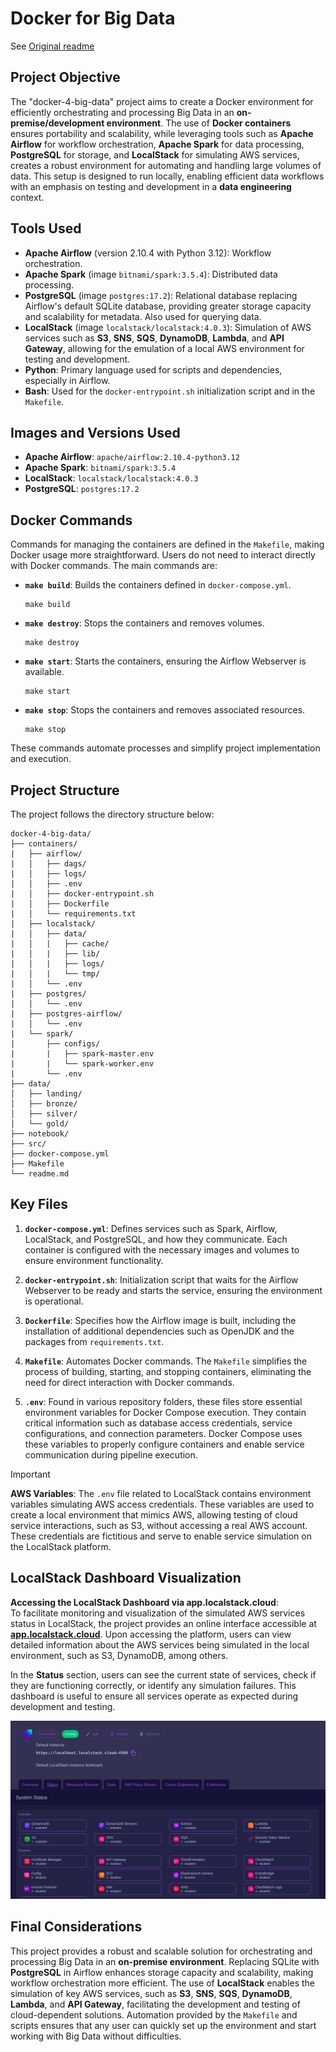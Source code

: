 # Docker for Big Data
See [Original readme](./readme.md)

## Project Objective
The "docker-4-big-data" project aims to create a Docker environment for efficiently orchestrating and processing Big Data in an **on-premise/development environment**. The use of **Docker containers** ensures portability and scalability, while leveraging tools such as **Apache Airflow** for workflow orchestration, **Apache Spark** for data processing, **PostgreSQL** for storage, and **LocalStack** for simulating AWS services, creates a robust environment for automating and handling large volumes of data. This setup is designed to run locally, enabling efficient data workflows with an emphasis on testing and development in a **data engineering** context.

## Tools Used
- **Apache Airflow** (version 2.10.4 with Python 3.12): Workflow orchestration.
- **Apache Spark** (image `bitnami/spark:3.5.4`): Distributed data processing.
- **PostgreSQL** (image `postgres:17.2`): Relational database replacing Airflow's default SQLite database, providing greater storage capacity and scalability for metadata. Also used for querying data.
- **LocalStack** (image `localstack/localstack:4.0.3`): Simulation of AWS services such as **S3**, **SNS**, **SQS**, **DynamoDB**, **Lambda**, and **API Gateway**, allowing for the emulation of a local AWS environment for testing and development.
- **Python**: Primary language used for scripts and dependencies, especially in Airflow.
- **Bash**: Used for the `docker-entrypoint.sh` initialization script and in the `Makefile`.

## Images and Versions Used
- **Apache Airflow**: `apache/airflow:2.10.4-python3.12`
- **Apache Spark**: `bitnami/spark:3.5.4`
- **LocalStack**: `localstack/localstack:4.0.3`
- **PostgreSQL**: `postgres:17.2`

## Docker Commands
Commands for managing the containers are defined in the `Makefile`, making Docker usage more straightforward. Users do not need to interact directly with Docker commands. The main commands are:

- **`make build`**: Builds the containers defined in `docker-compose.yml`.
  ```
  make build
  ```
- **`make destroy`**: Stops the containers and removes volumes.
  ```
  make destroy
  ```
- **`make start`**: Starts the containers, ensuring the Airflow Webserver is available.
  ```
  make start
  ```
- **`make stop`**: Stops the containers and removes associated resources.
  ```
  make stop
  ```

These commands automate processes and simplify project implementation and execution.

## Project Structure
The project follows the directory structure below:

```
docker-4-big-data/
├── containers/
|   ├── airflow/
|   │   ├── dags/
|   │   ├── logs/
|   │   ├── .env
|   │   ├── docker-entrypoint.sh
|   │   ├── Dockerfile
|   │   └── requirements.txt
|   ├── localstack/
|   │   ├── data/
|   │   |   ├── cache/
|   │   |   ├── lib/
|   │   |   ├── logs/
|   │   |   └── tmp/
|   │   └── .env
|   ├── postgres/
|   │   └── .env
|   ├── postgres-airflow/
|   │   └── .env
|   └── spark/
|       ├── configs/
|       |   ├── spark-master.env
|       |   └── spark-worker.env
|       └── .env
├── data/
│   ├── landing/
│   ├── bronze/
│   ├── silver/
│   └── gold/
├── notebook/
├── src/
├── docker-compose.yml
├── Makefile
└── readme.md
```

## Key Files
1. **`docker-compose.yml`**: Defines services such as Spark, Airflow, LocalStack, and PostgreSQL, and how they communicate. Each container is configured with the necessary images and volumes to ensure environment functionality.
   
2. **`docker-entrypoint.sh`**: Initialization script that waits for the Airflow Webserver to be ready and starts the service, ensuring the environment is operational.

3. **`Dockerfile`**: Specifies how the Airflow image is built, including the installation of additional dependencies such as OpenJDK and the packages from `requirements.txt`.

4. **`Makefile`**: Automates Docker commands. The `Makefile` simplifies the process of building, starting, and stopping containers, eliminating the need for direct interaction with Docker commands.

5. **`.env`**: Found in various repository folders, these files store essential environment variables for Docker Compose execution. They contain critical information such as database access credentials, service configurations, and connection parameters. Docker Compose uses these variables to properly configure containers and enable service communication during pipeline execution.

>[!IMPORTANT]
>**AWS Variables**: The `.env` file related to LocalStack contains environment variables simulating AWS access credentials. These variables are used to create a local environment that mimics AWS, allowing testing of cloud service interactions, such as S3, without accessing a real AWS account. These credentials are fictitious and serve to enable service simulation on the LocalStack platform.

## LocalStack Dashboard Visualization

**Accessing the LocalStack Dashboard via app.localstack.cloud**:  
To facilitate monitoring and visualization of the simulated AWS services status in LocalStack, the project provides an online interface accessible at **[app.localstack.cloud](https://app.localstack.cloud)**. Upon accessing the platform, users can view detailed information about the AWS services being simulated in the local environment, such as S3, DynamoDB, among others.
  
In the **Status** section, users can see the current state of services, check if they are functioning correctly, or identify any simulation failures. This dashboard is useful to ensure all services operate as expected during development and testing.

![LocalStack Dashboard](./dashbord_localstack.png)

## Final Considerations
This project provides a robust and scalable solution for orchestrating and processing Big Data in an **on-premise environment**. Replacing SQLite with **PostgreSQL** in Airflow enhances storage capacity and scalability, making workflow orchestration more efficient. The use of **LocalStack** enables the simulation of key AWS services, such as **S3**, **SNS**, **SQS**, **DynamoDB**, **Lambda**, and **API Gateway**, facilitating the development and testing of cloud-dependent solutions. Automation provided by the `Makefile` and scripts ensures that any user can quickly set up the environment and start working with Big Data without difficulties.

